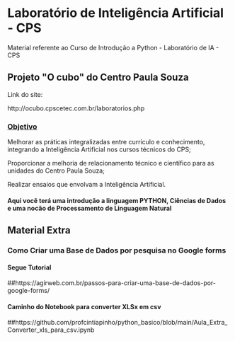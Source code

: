 # Laboratório de Inteligência Artificial - CPS
Material referente ao Curso de Introdução a Python - Laboratório de IA - CPS
<h2> Projeto "O cubo" do Centro Paula Souza</h2>
<p>Link do site: </p>
http://ocubo.cpscetec.com.br/laboratorios.php
<h3><u>Objetivo</u></h3>
<p>Melhorar as práticas integralizadas entre currículo e conhecimento, integrando a Inteligência Artificial nos cursos técnicos do CPS;</p>
<p>Proporcionar a melhoria de relacionamento técnico e científico para as unidades do Centro Paula Souza;</p>
<p>Realizar ensaios que envolvam a Inteligência Artificial.</p>

<h4>Aqui você terá uma introdução a linguagem PYTHON, Ciências de Dados e uma nocão de Processamento de Linguagem Natural</h4>

<h2>Material Extra</h2>
<h3>Como Criar uma Base de Dados por pesquisa no Google forms</h3>
<h4>Segue Tutorial</h4>
##https://agirweb.com.br/passos-para-criar-uma-base-de-dados-por-google-forms/
<h4>Caminho do Notebook para converter XLSx em csv</h4>
##https://github.com/profcintiapinho/python_basico/blob/main/Aula_Extra_Converter_xls_para_csv.ipynb


